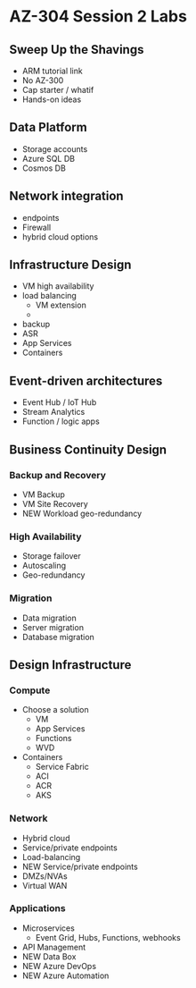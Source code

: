 # AZ-304 Session 2 Labs

## Sweep Up the Shavings

  * ARM tutorial link
  * No AZ-300
  * Cap starter / whatif
  * Hands-on ideas

## Data Platform

  * Storage accounts
  * Azure SQL DB
  * Cosmos DB

## Network integration

  * endpoints
  * Firewall
  * hybrid cloud options

## Infrastructure Design

  * VM high availability
  * load balancing
    * VM extension
    *
  * backup
  * ASR
  * App Services
  * Containers

## Event-driven architectures

  * Event Hub / IoT Hub
  * Stream Analytics
  * Function / logic apps



## Business Continuity Design

### Backup and Recovery

  * VM Backup
  * VM Site Recovery
  * NEW Workload geo-redundancy

### High Availability

  * Storage failover
  * Autoscaling
  * Geo-redundancy

### Migration

  * Data migration
  * Server migration
  * Database migration

## Design Infrastructure

### Compute

  * Choose a solution
    * VM
    * App Services
    * Functions
    * WVD
  * Containers
    * Service Fabric
    * ACI
    * ACR
    * AKS

### Network

  * Hybrid cloud
  * Service/private endpoints
  * Load-balancing
  * NEW Service/private endpoints
  * DMZs/NVAs
  * Virtual WAN

### Applications

  * Microservices
    * Event Grid, Hubs, Functions, webhooks
  * API Management
  * NEW Data Box
  * NEW Azure DevOps
  * NEW Azure Automation
